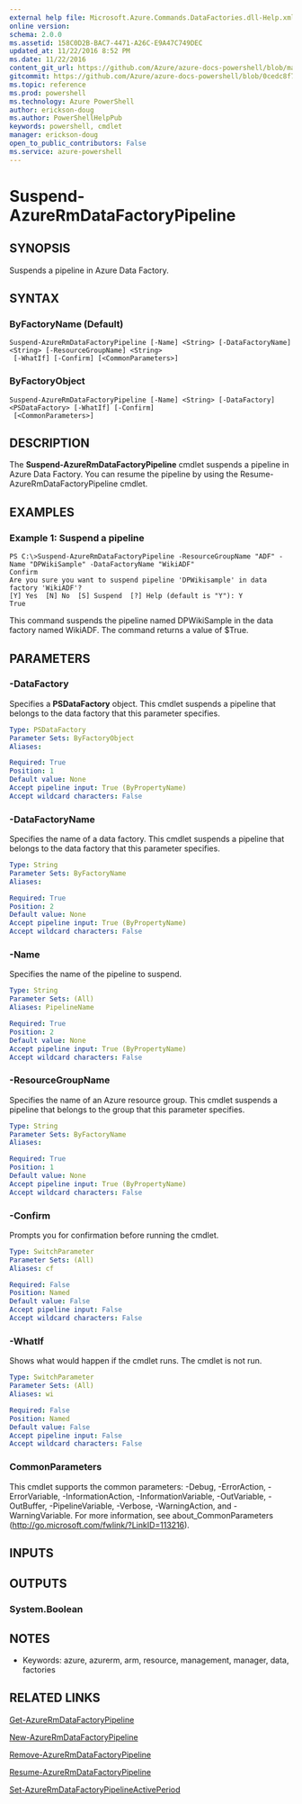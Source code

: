 ```yaml
---
external help file: Microsoft.Azure.Commands.DataFactories.dll-Help.xml
online version: 
schema: 2.0.0
ms.assetid: 158C0D2B-BAC7-4471-A26C-E9A47C749DEC
updated_at: 11/22/2016 8:52 PM
ms.date: 11/22/2016
content_git_url: https://github.com/Azure/azure-docs-powershell/blob/master/azureps-cmdlets-docs/ResourceManager/AzureRM.DataFactories/v2.1.0/Suspend-AzureRmDataFactoryPipeline.md
gitcommit: https://github.com/Azure/azure-docs-powershell/blob/0cedc8f73bc96cf5ac4c69144e17b3de601fd3cc/azureps-cmdlets-docs/ResourceManager/AzureRM.DataFactories/v2.1.0/Suspend-AzureRmDataFactoryPipeline.md
ms.topic: reference
ms.prod: powershell
ms.technology: Azure PowerShell
author: erickson-doug
ms.author: PowerShellHelpPub
keywords: powershell, cmdlet
manager: erickson-doug
open_to_public_contributors: False
ms.service: azure-powershell
---
```


# Suspend-AzureRmDataFactoryPipeline

## SYNOPSIS
Suspends a pipeline in Azure Data Factory.

## SYNTAX

### ByFactoryName (Default)
```
Suspend-AzureRmDataFactoryPipeline [-Name] <String> [-DataFactoryName] <String> [-ResourceGroupName] <String>
 [-WhatIf] [-Confirm] [<CommonParameters>]
```

### ByFactoryObject
```
Suspend-AzureRmDataFactoryPipeline [-Name] <String> [-DataFactory] <PSDataFactory> [-WhatIf] [-Confirm]
 [<CommonParameters>]
```

## DESCRIPTION
The **Suspend-AzureRmDataFactoryPipeline** cmdlet suspends a pipeline in Azure Data Factory.
You can resume the pipeline by using the Resume-AzureRmDataFactoryPipeline cmdlet.

## EXAMPLES

### Example 1: Suspend a pipeline
```
PS C:\>Suspend-AzureRmDataFactoryPipeline -ResourceGroupName "ADF" -Name "DPWikiSample" -DataFactoryName "WikiADF"
Confirm
Are you sure you want to suspend pipeline 'DPWikisample' in data factory 'WikiADF'? 
[Y] Yes  [N] No  [S] Suspend  [?] Help (default is "Y"): Y
True
```

This command suspends the pipeline named DPWikiSample in the data factory named WikiADF.
The command returns a value of $True.

## PARAMETERS

### -DataFactory
Specifies a **PSDataFactory** object.
This cmdlet suspends a pipeline that belongs to the data factory that this parameter specifies.

```yaml
Type: PSDataFactory
Parameter Sets: ByFactoryObject
Aliases: 

Required: True
Position: 1
Default value: None
Accept pipeline input: True (ByPropertyName)
Accept wildcard characters: False
```

### -DataFactoryName
Specifies the name of a data factory.
This cmdlet suspends a pipeline that belongs to the data factory that this parameter specifies.

```yaml
Type: String
Parameter Sets: ByFactoryName
Aliases: 

Required: True
Position: 2
Default value: None
Accept pipeline input: True (ByPropertyName)
Accept wildcard characters: False
```

### -Name
Specifies the name of the pipeline to suspend.

```yaml
Type: String
Parameter Sets: (All)
Aliases: PipelineName

Required: True
Position: 2
Default value: None
Accept pipeline input: True (ByPropertyName)
Accept wildcard characters: False
```

### -ResourceGroupName
Specifies the name of an Azure resource group.
This cmdlet suspends a pipeline that belongs to the group that this parameter specifies.

```yaml
Type: String
Parameter Sets: ByFactoryName
Aliases: 

Required: True
Position: 1
Default value: None
Accept pipeline input: True (ByPropertyName)
Accept wildcard characters: False
```

### -Confirm
Prompts you for confirmation before running the cmdlet.

```yaml
Type: SwitchParameter
Parameter Sets: (All)
Aliases: cf

Required: False
Position: Named
Default value: False
Accept pipeline input: False
Accept wildcard characters: False
```

### -WhatIf
Shows what would happen if the cmdlet runs.
The cmdlet is not run.

```yaml
Type: SwitchParameter
Parameter Sets: (All)
Aliases: wi

Required: False
Position: Named
Default value: False
Accept pipeline input: False
Accept wildcard characters: False
```

### CommonParameters
This cmdlet supports the common parameters: -Debug, -ErrorAction, -ErrorVariable, -InformationAction, -InformationVariable, -OutVariable, -OutBuffer, -PipelineVariable, -Verbose, -WarningAction, and -WarningVariable. For more information, see about_CommonParameters (http://go.microsoft.com/fwlink/?LinkID=113216).

## INPUTS

## OUTPUTS

### System.Boolean

## NOTES
* Keywords: azure, azurerm, arm, resource, management, manager, data, factories

## RELATED LINKS

[Get-AzureRmDataFactoryPipeline](xref:ResourceManager/AzureRM.DataFactories/v2.1.0/Get-AzureRmDataFactoryPipeline.md)

[New-AzureRmDataFactoryPipeline](xref:ResourceManager/AzureRM.DataFactories/v2.1.0/New-AzureRmDataFactoryPipeline.md)

[Remove-AzureRmDataFactoryPipeline](xref:ResourceManager/AzureRM.DataFactories/v2.1.0/Remove-AzureRmDataFactoryPipeline.md)

[Resume-AzureRmDataFactoryPipeline](xref:ResourceManager/AzureRM.DataFactories/v2.1.0/Resume-AzureRmDataFactoryPipeline.md)

[Set-AzureRmDataFactoryPipelineActivePeriod](xref:ResourceManager/AzureRM.DataFactories/v2.1.0/Set-AzureRmDataFactoryPipelineActivePeriod.md)


